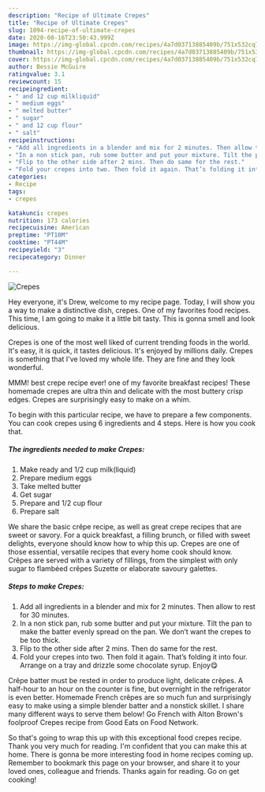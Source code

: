 ```yaml
---
description: "Recipe of Ultimate Crepes"
title: "Recipe of Ultimate Crepes"
slug: 1094-recipe-of-ultimate-crepes
date: 2020-08-16T23:50:43.999Z
image: https://img-global.cpcdn.com/recipes/4a7d03713885409b/751x532cq70/crepes-recipe-main-photo.jpg
thumbnail: https://img-global.cpcdn.com/recipes/4a7d03713885409b/751x532cq70/crepes-recipe-main-photo.jpg
cover: https://img-global.cpcdn.com/recipes/4a7d03713885409b/751x532cq70/crepes-recipe-main-photo.jpg
author: Bessie McGuire
ratingvalue: 3.1
reviewcount: 15
recipeingredient:
- " and 12 cup milkliquid"
- " medium eggs"
- " melted butter"
- " sugar"
- " and 12 cup flour"
- " salt"
recipeinstructions:
- "Add all ingredients in a blender and mix for 2 minutes. Then allow to rest for 30 minutes."
- "In a non stick pan, rub some butter and put your mixture. Tilt the pan to make the batter evenly spread on the pan. We don’t want the crepes to be too thick."
- "Flip to the other side after 2 mins. Then do same for the rest."
- "Fold your crepes into two. Then fold it again. That’s folding it into four. Arrange on a tray and drizzle some chocolate syrup. Enjoy😋"
categories:
- Recipe
tags:
- crepes

katakunci: crepes 
nutrition: 173 calories
recipecuisine: American
preptime: "PT10M"
cooktime: "PT44M"
recipeyield: "3"
recipecategory: Dinner

---
```



![Crepes](https://img-global.cpcdn.com/recipes/4a7d03713885409b/751x532cq70/crepes-recipe-main-photo.jpg)

Hey everyone, it's Drew, welcome to my recipe page. Today, I will show you a way to make a distinctive dish, crepes. One of my favorites food recipes. This time, I am going to make it a little bit tasty. This is gonna smell and look delicious.

Crepes is one of the most well liked of current trending foods in the world. It's easy, it is quick, it tastes delicious. It's enjoyed by millions daily. Crepes is something that I've loved my whole life. They are fine and they look wonderful.

MMM! best crepe recipe ever! one of my favorite breakfast recipes! These homemade crepes are ultra thin and delicate with the most buttery crisp edges. Crepes are surprisingly easy to make on a whim.


To begin with this particular recipe, we have to prepare a few components. You can cook crepes using 6 ingredients and 4 steps. Here is how you cook that.

<!--inarticleads1-->

##### The ingredients needed to make Crepes:

1. Make ready  and 1/2 cup milk(liquid)
1. Prepare  medium eggs
1. Take  melted butter
1. Get  sugar
1. Prepare  and 1/2 cup flour
1. Prepare  salt


We share the basic crêpe recipe, as well as great crepe recipes that are sweet or savory. For a quick breakfast, a filling brunch, or filled with sweet delights, everyone should know how to whip this up. Crepes are one of those essential, versatile recipes that every home cook should know. Crêpes are served with a variety of fillings, from the simplest with only sugar to flambéed crêpes Suzette or elaborate savoury galettes. 

<!--inarticleads2-->

##### Steps to make Crepes:

1. Add all ingredients in a blender and mix for 2 minutes. Then allow to rest for 30 minutes.
1. In a non stick pan, rub some butter and put your mixture. Tilt the pan to make the batter evenly spread on the pan. We don’t want the crepes to be too thick.
1. Flip to the other side after 2 mins. Then do same for the rest.
1. Fold your crepes into two. Then fold it again. That’s folding it into four. Arrange on a tray and drizzle some chocolate syrup. Enjoy😋


Crêpe batter must be rested in order to produce light, delicate crêpes. A half-hour to an hour on the counter is fine, but overnight in the refrigerator is even better. Homemade French crêpes are so much fun and surprisingly easy to make using a simple blender batter and a nonstick skillet. I share many different ways to serve them below! Go French with Alton Brown&#39;s foolproof Crepes recipe from Good Eats on Food Network. 

So that's going to wrap this up with this exceptional food crepes recipe. Thank you very much for reading. I'm confident that you can make this at home. There is gonna be more interesting food in home recipes coming up. Remember to bookmark this page on your browser, and share it to your loved ones, colleague and friends. Thanks again for reading. Go on get cooking!
